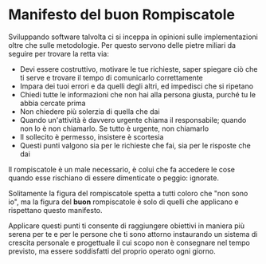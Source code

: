 # Manifesto del buon Rompiscatole

Sviluppando software talvolta ci si inceppa in opinioni sulle implementazioni oltre che sulle metodologie. Per questo servono delle pietre miliari da seguire per trovare la retta via:

+ Devi essere costruttivo, motivare le tue richieste, saper spiegare ciò che ti serve e trovare il tempo di comunicarlo correttamente
+ Impara dei tuoi errori e da quelli degli altri, ed impedisci che si ripetano
+ Chiedi tutte le informazioni che non hai alla persona giusta, purché tu le abbia cercate prima
+ Non chiedere più solerzia di quella che dai
+ Quando un'attività è davvero urgente chiama il responsabile; quando non lo è non chiamarlo. Se tutto è urgente, non chiamarlo
+ Il sollecito è permesso, insistere è scortesia
+ Questi punti valgono sia per le richieste che fai, sia per le risposte che dai

Il rompiscatole è un male necessario, è colui che fa accedere le cose quando esse rischiano di essere dimenticate o peggio: ignorate.

Solitamente la figura del rompiscatole spetta a tutti coloro che "non sono io", ma la figura del **buon** rompiscatole è solo di quelli che applicano e rispettano questo manifesto.

Applicare questi punti ti consente di raggiungere obiettivi in maniera più serena per te e per le persone che ti sono attorno instaurando un sistema di crescita personale e progettuale il cui scopo non è consegnare nel tempo previsto, ma essere soddisfatti del proprio operato ogni giorno.
